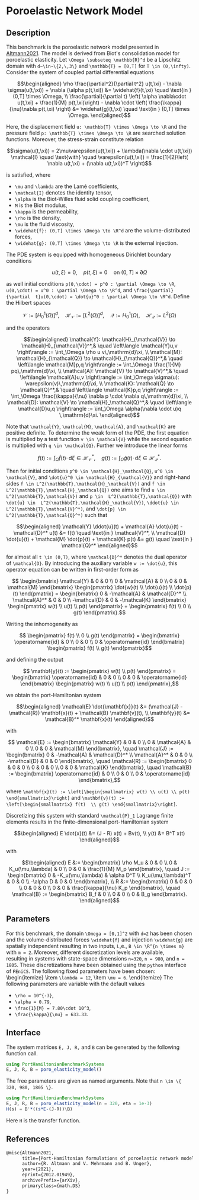 # Poroelastic Network Model

## Description
This benchmark is the poroelastic network model presented in 
[Altmann2021](#References). The model is derived from Biot's consolidation model 
for poroelastic elasticity. Let ``\Omega \subseteq \mathbb{R}^d`` be a Lipschitz 
domain with ``d~\in~\{2,\,3\}`` and ``\mathbb{T} = [0,T]`` for ``T \in (0,\infty)``.
Consider the system of coupled partial differential equations
```math
\begin{aligned}
 \rho \frac{\partial^2}{\partial t^2} u(t,\xi) - \nabla \sigma(u(t,\xi)) + 
 \nabla (\alpha p(t,\xi)) &= \widehat{f}(t,\xi) \quad \text{in } (0,T] \times 
\Omega, \\ 
 \frac{\partial}{\partial t} \left( \alpha \nabla\cdot u(t,\xi) + 
 \frac{1}{M} p(t,\xi)\right) - \nabla \cdot \left( \frac{\kappa}{\nu}\nabla 
p(t,\xi) \right) &= \widehat{g}(t,\xi) \quad \text{in } (0,T] \times \Omega.
\end{aligned}
```
Here, the displacement field ``u: \mathbb{T} \times \Omega \to \R`` and the 
pressure field ``p: \mathbb{T} \times \Omega \to \R`` are searched solution 
functions. Moreover, the stress-strain constitute relation
```math
\sigma(u(t,\xi)) = 2\mu\varepsilon(u(t,\xi)) + 
\lambda(\nabla \cdot u(t,\xi)) \mathcal{I} \quad \text{with} \quad 
\varepsilon(u(t,\xi)) = \frac{1}{2}\left( \nabla u(t,\xi) + (\nabla u(t,\xi))^T 
\right)
```
is satisfied, where
- ``\mu`` and ``\lambda`` are the Lamé coefficients,
- ``\mathcal{I}`` denotes the identity tensor,
- ``\alpha`` is the Biot-Willes fluid solid coupling coefficient,
- ``M`` is the Biot modulus,
- ``\kappa`` is the permeability,
- ``\rho`` is the density,
- ``\mu`` is the fluid viscosity,
- ``\widehat{f}: (0,T] \times \Omega \to \R^d`` are the volume-distributed forces,
- ``\widehat{g}: (0,T] \times \Omega \to \R`` is the external injection.


The PDE system is equipped with homogeneous Dirichlet boundary conditions
```math
 u(t,\xi) = 0, \quad p(t,\xi) = 0 \quad \text{on 
} (0,T] \times \partial \Omega
```
as well initial conditions ``p(0,\cdot) = p^0 : \partial \Omega \to \R``, 
``u(0,\cdot) = u^0 : \partial \Omega \to \R^d``, and ``\frac{\partial}{\partial 
t}u(0,\cdot) = \dot{u}^0 : \partial \Omega \to \R^d``. Define the Hilbert spaces
```math
 \mathcal{V} := \left[H_0^1(\Omega)\right]^d,\quad \mathcal{H}_{\mathcal{V}} := 
\left[L^2(\Omega)\right]^d, \quad \mathcal{Q} := H_0^1(\Omega),\quad 
\mathcal{H}_{\mathcal{Q}} := L^2(\Omega)
```
and the operators
```math
\begin{aligned}
\mathcal{Y}: \mathcal{H}_{\mathcal{V}} \to \mathcal{H}_{\mathcal{V}}^*,& \quad \left\langle \mathcal{Y}u,v \right\rangle := \int_\Omega \rho u 
v\,\mathrm{d}\xi, \\
\mathcal{M}: \mathcal{H}_{\mathcal{Q}} \to \mathcal{H}_{\mathcal{Q}}^*,& 
\quad \left\langle \mathcal{M}p,q \right\rangle := \int_\Omega \frac{1}{M} 
pq\,\mathrm{d}\xi, \\
\mathcal{A}: \mathcal{V} \to \mathcal{V}^*,& 
\quad \left\langle \mathcal{A}u,v \right\rangle := \int_\Omega 
\sigma(u): \varepsilon(v)\,\mathrm{d}\xi, \\
\mathcal{K}: \mathcal{Q} \to \mathcal{Q}^*,& 
\quad \left\langle \mathcal{K}p,q \right\rangle := \int_\Omega 
\frac{\kappa}{\nu} \nabla p \cdot \nabla q\,\mathrm{d}\xi, \\
\mathcal{D}: \mathcal{V} \to \mathcal{H}_\mathcal{Q}^*,& 
\quad \left\langle \mathcal{D}u,q \right\rangle := \int_\Omega \alpha(\nabla 
\cdot u)q \,\mathrm{d}\xi.
\end{aligned}
```

Note that ``\mathcal{Y}``, ``\mathcal{M}``, ``\mathcal{A}``, and ``\mathcal{K}`` are 
positive definite.
To determine the weak form of the PDE, the first equation is 
multiplied by a test function ``v \in \mathcal{V}`` while the second equation is 
multiplied with ``q \in \mathcal{Q}``. Further we introduce the linear forms
```math
 f(t) := \int_\Omega \widehat{f}(t) \cdot \,\mathrm{d} \xi \in 
\mathcal{H}_{\mathcal{V}}^*, \quad 
 g(t) := \int_\Omega \widehat{g}(t) \cdot \,\mathrm{d} \xi \in 
\mathcal{H}_{\mathcal{Q}}^*.
```
Then for initial conditions ``p^0 \in \mathcal{H}_\mathcal{Q}``, ``u^0 \in 
\mathcal{V}``, and ``\dot{u}^0 \in \mathcal{H}_{\mathcal{V}}`` and right-hand 
sides ``f \in L^2(\mathbb{T},\mathcal{H}_\mathcal{V})`` and ``f \in 
L^2(\mathbb{T},\mathcal{H}_\mathcal{Q})`` one aims to find ``u \in 
L^2(\mathbb{T},\mathcal{V})`` and ``p \in 
L^2(\mathbb{T},\mathcal{Q})`` with ``\dot{u} \in 
L^2(\mathbb{T},\mathcal{H}_\mathcal{V})``, ``\ddot{u} \in 
L^2(\mathbb{T},\mathcal{V}^*)``, and ``\dot{p} \in 
L^2(\mathbb{T},\mathcal{Q}^*)`` such that
```math
\begin{aligned}
 \mathcal{Y} \ddot{u}(t) + \mathcal{A} \dot{u}(t) - \mathcal{D}^* u(t) &= f(t) 
\quad \text{in }  \mathcal{V}^*, \\
\mathcal{D} \dot{u}(t) + \mathcal{M} \dot{p}(t) + \mathcal{K} p(t) &= g(t) 
\quad \text{in } \mathcal{Q}^*
\end{aligned}
```
for almost all ``t \in (0,T)``, where ``\mathcal{D}^*`` denotes the dual operator 
of ``\mathcal{D}``. By introducing the auxiliary variable ``w := \dot{u}``, this 
operator equation can be written in first-order form as
```math
 \begin{bmatrix}
 \mathcal{Y} & 0 & 0 \\ 0 & \mathcal{A} & 0 \\ 0 & 0 & \mathcal{M}
 \end{bmatrix} \begin{pmatrix} \dot{w}(t) \\ \dot{u}(t) \\ \dot{p}(t) 
\end{pmatrix} = 
 \begin{bmatrix}
 0 & -\mathcal{A} & \mathcal{D}^* \\ \mathcal{A}^* & 0 & 0 \\ -\mathcal{D} & 0 
& -\mathcal{K}
 \end{bmatrix} \begin{pmatrix} w(t) \\ u(t) \\ p(t) \end{pmatrix} + 
\begin{pmatrix} f(t) \\ 0 \\ g(t) \end{pmatrix}.
```
Writing the inhomogeneity as
```math
 \begin{pmatrix} f(t) \\ 0 \\ g(t) \end{pmatrix} = \begin{bmatrix} 
\operatorname{id} & 0 \\ 0 & 0 \\ 0 & \operatorname{id} \end{bmatrix} 
\begin{pmatrix} f(t) \\ g(t) \end{pmatrix}
```
and defining the output
```math
 \mathbf{y}(t) := \begin{pmatrix} w(t) \\ p(t) \end{pmatrix} = \begin{bmatrix} 
\operatorname{id} & 0 & 0 \\ 0 & 0 & \operatorname{id} \end{bmatrix} 
\begin{pmatrix} w(t) \\ u(t) \\ p(t) \end{pmatrix},
```
we obtain the port-Hamiltonian system
```math
\begin{aligned}
 \mathcal{E} \dot{\mathbf{x}}(t) &= (\mathcal{J} - \mathcal{R}) \mathbf{x}(t) + 
\mathcal{B}   \mathbf{v}(t), \\
 \mathbf{y}(t) &= \mathcal{B}^* \mathbf{x}(t)
\end{aligned}
```
with 
```math
 \mathcal{E} := \begin{bmatrix}
 \mathcal{Y} & 0 & 0 \\ 0 & \mathcal{A} & 0 \\ 0 & 0 & \mathcal{M}
 \end{bmatrix}, \quad \mathcal{J} := \begin{bmatrix}
 0 & -\mathcal{A} & \mathcal{D}^* \\ \mathcal{A}^* & 0 & 0 \\ -\mathcal{D} & 0 
& 0
 \end{bmatrix}, \quad \mathcal{R} := \begin{bmatrix}
 0 & 0 & 0 \\ 0 & 0 & 0 \\ 0 & 0 
& \mathcal{K}
 \end{bmatrix}, \quad \mathcal{B} := \begin{bmatrix} 
\operatorname{id} & 0 \\ 0 & 0 \\ 0 & \operatorname{id} \end{bmatrix},
```
where ``\mathbf{x}(t) := \left[\begin{smallmatrix} w(t) \\ u(t) \\ p(t) 
\end{smallmatrix}\right]`` and ``\mathbf{v}(t) := \left[\begin{smallmatrix} f(t) 
\\ g(t) \end{smallmatrix}\right]``. 

Discretizing this system with standard ``\mathcal{P}_1`` Lagrange finite elements 
results in the finite-dimensional port-Hamiltonian system 
```math
\begin{aligned}
 E \dot{x}(t) &= (J - R) x(t) + Bv(t), \\
         y(t) &= B^T x(t)
\end{aligned}
```
with 
```math
\begin{aligned}
 E &:= \begin{bmatrix}
 \rho M_u & 0 & 0 \\ 0 & K_u(\mu,\lambda) & 0 \\ 0 & 0 & \frac{1}{M} M_p
 \end{bmatrix}, \quad J := \begin{bmatrix}
 0 & -K_u(\mu,\lambda) & \alpha D^T \\ K_u(\mu,\lambda)^T & 0 & 0 \\ 
-\alpha D & 0 & 0
 \end{bmatrix}, \\ R &:= \begin{bmatrix}
 0 & 0 & 0 \\ 0 & 0 & 0 \\ 0 & 0 
& \frac{\kappa}{\nu} K_p
 \end{bmatrix}, \quad \mathcal{B} := \begin{bmatrix} B_f & 0 \\ 0 & 0 \\ 0 & 
B_g \end{bmatrix}.
\end{aligned}
```

## Parameters
For this benchmark, the domain ``\Omega = [0,1]^2`` with ``d=2`` has been chosen 
and the volume-distributed forces ``\widehat{f}`` and injection ``\widehat{g}`` are 
spatially independent resulting in two inputs, i.\,e., ``B \in \R^{n \times m}`` 
with ``m = 2``. Moreover, different discretization levels are available,  
resulting in systems with state-space dimensions ``n=320``, ``n = 980``, and ``n = 
1805``. These discretizations have been obtained using the `python` 
interface of `FEniCS`. The following fixed parameters have been chosen:
\begin{itemize}
 \item ``\lambda = 12``,
 \item ``\mu = 6``.
\end{itemize}
The following parameters are variable with the default values
- ``\rho = 10^{-3}``,
- ``\alpha = 0.79``,
- ``\frac{1}{M} = 7.80\cdot 10^3``,
- ``\frac{\kappa}{\nu} = 633.33``.

## Interface

The system matrices ``E, J, R,`` and ``B`` can be generated by the following function call.
```julia
using PortHamiltonianBenchmarkSystems
E, J, R, B = poro_elasticity_model()
```

The free parameters are given as named arguments. Note that ``n \in \{ 320, 980, 1805 \}``.
```julia
using PortHamiltonianBenchmarkSystems
E, J, R, B = poro_elasticity_model(n = 320, eta = 1e-3)
H(s) = B'*((s*E-(J-R))\B)
```
Here `H` is the transfer function.

## References

```latex
@misc{Altmann2021,
      title={Port-Hamiltonian formulations of poroelastic network models}, 
      author={R. Altmann and V. Mehrmann and B. Unger},
      year={2021},
      eprint={2012.01949},
      archivePrefix={arXiv},
      primaryClass={math.DS}
}
```
